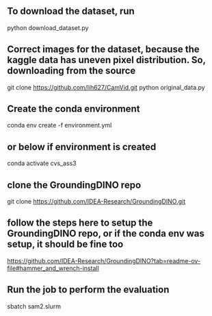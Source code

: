 ## To download the dataset, run
python download_dataset.py

## Correct images for the dataset, because the kaggle data has uneven pixel distribution. So, downloading from the source
git clone https://github.com/lih627/CamVid.git
python original_data.py

## Create the conda environment
conda env create -f environment.yml

## or below if environment is created
conda activate cvs_ass3

## clone the GroundingDINO repo
git clone https://github.com/IDEA-Research/GroundingDINO.git

## follow the steps here to setup the GroundingDINO repo, or if the conda env was setup, it should be fine too
https://github.com/IDEA-Research/GroundingDINO?tab=readme-ov-file#hammer_and_wrench-install

## Run the job to perform the evaluation
sbatch sam2.slurm
